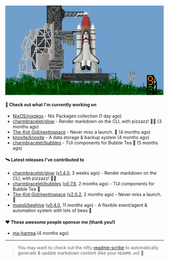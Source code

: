 ![](https://raw.githubusercontent.com/penguwin/penguwin/master/assets/shuttle.gif)

#### 🚀 Check out what I'm currently working on

- [NixOS/nixpkgs](https://github.com/NixOS/nixpkgs) - Nix Packages collection (1 day ago)
- [charmbracelet/glow](https://github.com/charmbracelet/glow) - Render markdown on the CLI, with pizzazz! 💅🏻 (3 months ago)
- [The-Kid-Gid/nextinspace](https://github.com/The-Kid-Gid/nextinspace) - Never miss a launch. 🚀 (4 months ago)
- [knoxite/knoxite](https://github.com/knoxite/knoxite) - A data storage &amp; backup system (4 months ago)
- [charmbracelet/bubbles](https://github.com/charmbracelet/bubbles) - TUI components for Bubble Tea 🍡 (5 months ago)

#### 🛰️ Latest releases I've contributed to

- [charmbracelet/glow](https://github.com/charmbracelet/glow) ([v1.4.0](https://github.com/charmbracelet/glow/releases/tag/v1.4.0), 3 weeks ago) - Render markdown on the CLI, with pizzazz! 💅🏻
- [charmbracelet/bubbles](https://github.com/charmbracelet/bubbles) ([v0.7.6](https://github.com/charmbracelet/bubbles/releases/tag/v0.7.6), 2 months ago) - TUI components for Bubble Tea 🍡
- [The-Kid-Gid/nextinspace](https://github.com/The-Kid-Gid/nextinspace) ([v2.0.2](https://github.com/The-Kid-Gid/nextinspace/releases/tag/v2.0.2), 2 months ago) - Never miss a launch. 🚀
- [muesli/beehive](https://github.com/muesli/beehive) ([v0.4.0](https://github.com/muesli/beehive/releases/tag/v0.4.0), 11 months ago) - A flexible event/agent &amp; automation system with lots of bees 🐝

#### ❤️ These awesome people sponsor me (thank you!)

- [ma-hartma](https://github.com/ma-hartma) (4 months ago)

---

> You may want to check out the nifty [readme-scribe](https://github.com/muesli/readme-scribe) to automatically generate & update markdown content (like your `README.md`) 🔭
